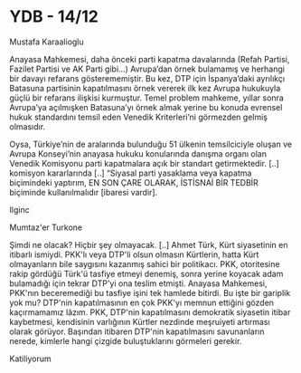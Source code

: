 # YDB - 14/12

Mustafa Karaalioglu

Anayasa Mahkemesi, daha önceki parti kapatma davalarında (Refah Partisi, Fazilet Partisi ve AK Parti gibi...) Avrupa’dan örnek bulamamış ve herhangi bir davayı refarans gösterememiştir. Bu kez, DTP için İspanya’daki ayrılıkçı Batasuna partisinin kapatılmasını örnek vererek ilk kez Avrupa hukukuyla güçlü bir refarans ilişkisi kurmuştur. Temel problem mahkeme, yıllar sonra Avrupa’ya açılmışken Batasuna’yı örnek almak yerine bu konuda evrensel hukuk standardını temsil eden Venedik Kriterleri’ni görmezden gelmiş olmasıdır.

Oysa, Türkiye’nin de aralarında bulunduğu 51 ülkenin temsilciciyle oluşan ve Avrupa Konseyi’nin anayasa hukuku konularında danışma organı olan Venedik Komisyonu parti kapatmalara açık bir standart getirmektedir. [..] komisyon kararlarında [..] “Siyasal parti yasaklama veya kapatma biçimindeki yaptırım, EN SON ÇARE OLARAK, İSTİSNAİ BİR TEDBİR biçiminde kullanılmalıdır [ibaresi vardir].

Ilginc

Mumtaz'er Turkone

Şimdi ne olacak? Hiçbir şey olmayacak. [..] Ahmet Türk, Kürt siyasetinin en itibarlı ismiydi. PKK'lı veya DTP'li olsun olmasın Kürtlerin, hatta Kürt olmayanların bile saygısını kazanmış sahici bir politikacı. PKK, otoritesine rakip gördüğü Türk'ü tasfiye etmeyi denemiş, sonra yerine koyacak adam bulamadığı için tekrar DTP'yi ona teslim etmişti. Anayasa Mahkemesi, PKK'nın beceremediği bu tasfiye işini tek hamlede bitirdi. Bu işte bir gariplik yok mu?
DTP'nin kapatılmasının en çok PKK'yı memnun ettiğini gözden kaçırmamamız lâzım. PKK, DTP'nin kapatılmasını demokratik siyasetin itibar kaybetmesi, kendisinin varlığının Kürtler nezdinde meşruiyeti artırması olarak görüyor. Başından itibaren DTP'nin kapatılmasını savunanların nerede, kimlerle hangi çizgide buluştuklarını görmeleri gerekir.

Katiliyorum
